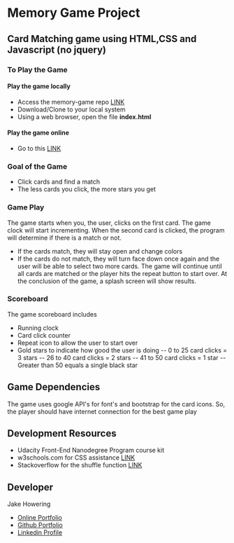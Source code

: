 # Memory Game Project

## Card Matching game using HTML,CSS and Javascript **(no jquery)**

### To Play the Game
#### Play the game locally
- Access the memory-game repo [LINK](https://github.com/jhowerin/memory-game)
- Download/Clone to your local system
- Using a web browser, open the file **index.html**
#### Play the game online
- Go to this [LINK](https://jhowerin.github.io/memorygame/)

### Goal of the Game
- Click cards and find a match
- The less cards you click, the more stars you get

### Game Play
The game starts when you, the user, clicks on the first card.  The game clock will start incrementing. When the second card is clicked, the program will determine if there is a match or not.  
- If the cards match, they will stay open and change colors
- If the cards do not match, they will turn face down once again and the user will be able to select two more cards. The game will continue until all cards are matched or the player hits the repeat button to start over.
At the conclusion of the game, a splash screen will show results. 

### Scoreboard
The game scoreboard includes 
- Running clock
- Card click counter
- Repeat icon to allow the user to start over
- Gold stars to indicate how good the user is doing
-- 0 to 25 card clicks = 3 stars
-- 26 to 40 card clicks = 2 stars
-- 41 to 50 card clicks = 1 star
-- Greater than 50 equals a single black star

## Game Dependencies
The game uses google API's for font's and bootstrap for the card icons.  So, the player should have internet connection for the best game play

## Development Resources
- Udacity Front-End Nanodegree Program course kit
- w3schools.com for CSS assistance [LINK](https://www.w3schools.com/howto/howto_css_modals.asp)
- Stackoverflow for the shuffle function [LINK](http://stackoverflow.com/a/2450976)

## Developer
Jake Howering
- [Online Portfolio](https://jhowerin.github.io/)
- [Github Portfolio](https://github.com/jhowerin)
- [Linkedin Profile](https://www.linkedin.com/in/jakehowering/)
